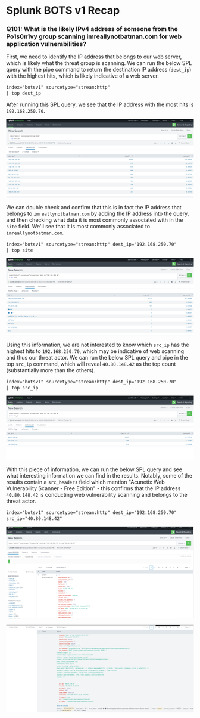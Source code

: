 # Splunk BOTS v1 Recap

### Q101: What is the likely IPv4 address of someone from the Po1s0n1vy group scanning imreallynotbatman.com for web application vulnerabilities?

First, we need to identify the IP address that belongs to our web server, which is likely what the threat group is scanning. We can run the below SPL query with the pipe command to return the destination IP address (`dest_ip`) with the highest hits, which is likely indicative of a web server.

```
index="botsv1" sourcetype="stream:http"
| top dest_ip
```

After running this SPL query, we see that the IP address with the most hits is `192.168.250.70`.

![ss1](./botsv1/images/ss1.png)

We can double check and confirm that this is in fact the IP address that belongs to `imreallynotbatman.com` by adding the IP address into the query, and then checking what data it is most commonly associated with in the `site` field. We'll see that it is most commonly associated to `imreallynotbatman.com`.

```
index="botsv1" sourcetype="stream:http" dest_ip="192.168.250.70"
| top site
```
![ss2](./botsv1/images/ss2.png)


Using this information, we are not interested to know which `src_ip` has the highest hits to `192.168.250.70`, which may be indicative of web scanning and thus our threat actor. We can run the below SPL query and pipe in the top `src_ip` command, which will reveal `40.80.148.42` as the top count (substantially more than the others).

```
index="botsv1" sourcetype="stream:http" dest_ip="192.168.250.70" 
| top src_ip
```
![ss3](./botsv1/images/ss3.png)

With this piece of information, we can run the below SPL query and see what interesting information we can find in the results. Notably, some of the results contain a `src_headers` field which mention "Acunetix Web Vulnerability Scanner - Free Edition" - this confirms that the IP address `40.80.148.42` is conducting web vulnerability scanning and belongs to the threat actor.


```
index="botsv1" sourcetype="stream:http" dest_ip="192.168.250.70" src_ip="40.80.148.42"
```

![ss4](./botsv1/images/ss4.png)

![ss5](./botsv1/images/ss5.png)